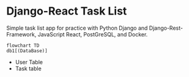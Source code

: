 # Django-React Task List

Simple task list app for practice with Python Django and Django-Rest-Framework, JavaScript React, PostGreSQL, and Docker. 

```mermaid
flowchart TD
db1[(DataBase)]
```
- User Table
- Task table